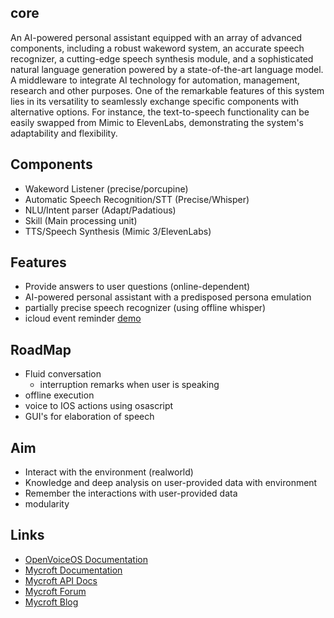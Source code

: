 ## core 

An AI-powered personal assistant equipped with an array of advanced components, including a robust wakeword system, an accurate speech recognizer, a cutting-edge speech synthesis module, and a sophisticated natural language generation powered by a state-of-the-art language model.
A middleware to integrate AI technology for automation, management, research and other purposes.
One of the remarkable features of this system lies in its versatility to seamlessly exchange specific components with alternative options. For instance, the text-to-speech functionality can be easily swapped from Mimic to ElevenLabs, demonstrating the system's adaptability and flexibility.


## Components

- Wakeword Listener (precise/porcupine)
- Automatic Speech Recognition/STT (Precise/Whisper)
- NLU/Intent parser (Adapt/Padatious)
- Skill (Main processing unit)
- TTS/Speech Synthesis (Mimic 3/ElevenLabs)

## Features
- Provide answers to user questions (online-dependent) 
- AI-powered personal assistant with a predisposed persona emulation
- partially precise speech recognizer (using offline whisper)
- icloud event reminder [demo](https://www.instagram.com/p/Cwa3Y0fMQh-/)

## RoadMap
- Fluid conversation
    - interruption remarks when user is speaking
- offline execution
- voice to IOS actions using osascript
- GUI's for elaboration of speech

## Aim
- Interact with the environment (realworld)
- Knowledge and deep analysis on user-provided data with environment
- Remember the interactions with user-provided data 
- modularity


## Links

- [OpenVoiceOS Documentation](https://openvoiceos.github.io/community-docs)
- [Mycroft Documentation](https://docs.mycroft.ai)
- [Mycroft API Docs](https://mycroft-core.readthedocs.io/en/master/)
- [Mycroft Forum](https://community.mycroft.ai)
- [Mycroft Blog](https://mycroft.ai/blog)

